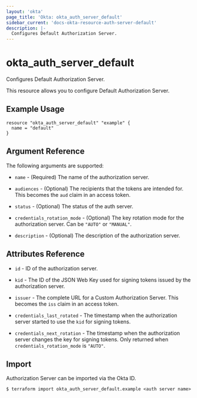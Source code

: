```yaml
---
layout: 'okta'
page_title: 'Okta: okta_auth_server_default'
sidebar_current: 'docs-okta-resource-auth-server-default'
description: |-
  Configures Default Authorization Server.
---
```


# okta_auth_server_default

Configures Default Authorization Server.

This resource allows you to configure Default Authorization Server.

## Example Usage

```hcl
resource "okta_auth_server_default" "example" {
  name = "default"
}
```

## Argument Reference

The following arguments are supported:

- `name` - (Required) The name of the authorization server.

- `audiences` - (Optional) The recipients that the tokens are intended for. This becomes the `aud` claim in an access token.

- `status` - (Optional) The status of the auth server.

- `credentials_rotation_mode` - (Optional) The key rotation mode for the authorization server. Can be `"AUTO"` or `"MANUAL"`.

- `description` - (Optional) The description of the authorization server.

## Attributes Reference

- `id` - ID of the authorization server.

- `kid` - The ID of the JSON Web Key used for signing tokens issued by the authorization server.

- `issuer` - The complete URL for a Custom Authorization Server. This becomes the `iss` claim in an access token.

- `credentials_last_rotated` - The timestamp when the authorization server started to use the `kid` for signing tokens.

- `credentials_next_rotation` - The timestamp when the authorization server changes the key for signing tokens. Only returned when `credentials_rotation_mode` is `"AUTO"`.

## Import

Authorization Server can be imported via the Okta ID.

```
$ terraform import okta_auth_server_default.example <auth server name>
```
